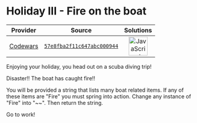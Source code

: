 [_metadata_:generated]: - "true"

# Holiday III - Fire on the boat

<!-- INFO TABLE BEGIN -->

| Provider                                        | Source                                                                               | Solutions                                                                                                                                                    |
| :---------------------------------------------: | :----------------------------------------------------------------------------------: | :----------------------------------------------------------------------------------------------------------------------------------------------------------: |
| [Codewars](../../../docs/providers/Codewars.md) | [`57e8fba2f11c647abc000944`](https://www.codewars.com/kata/57e8fba2f11c647abc000944) | [<img src="https://res.cloudinary.com/rascaltwo/image/upload/v1631924076/javascript_ehszr7.svg" alt="JavaScript" title="JavaScript" width="50" />](solve.js) |

<!-- INFO TABLE END -->

Enjoying your holiday, you head out on a scuba diving trip!

Disaster!! The boat has caught fire!!

You will be provided a string that lists many boat related items. If any of these items are "Fire" you must spring into action. Change any instance of "Fire" into "~~". Then return the string.

Go to work!

